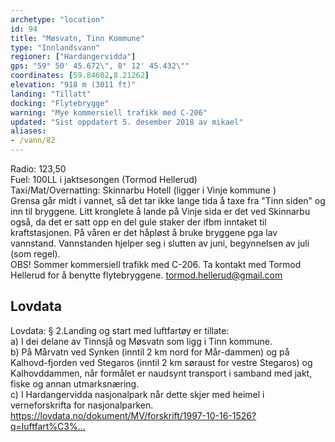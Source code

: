 ```yaml
---
archetype: "location"
id: 94
title: "Møsvatn, Tinn Kommune"
type: "Innlandsvann"
regioner: ["Hardangervidda"]
gps: "59° 50' 45.672\", 8° 12' 45.432\""
coordinates: [59.84602,8.21262]
elevation: "918 m (3011 ft)"
landing: "Tillatt"
docking: "Flytebrygge"
warning: "Mye kommersiell trafikk med C-206"
updated: "Sist oppdatert 5. desember 2018 av mikael"
aliases:
- /vann/82
---
```


Radio: 123,50\
Fuel:  100LL i jaktsesongen (Tormod Hellerud)\
Taxi/Mat/Overnatting: Skinnarbu Hotell (ligger i Vinje kommune )\
Grensa går midt i vannet, så det tar ikke lange tida å taxe fra "Tinn siden" og inn til bryggene. Litt kronglete å lande på Vinje sida er det ved Skinnarbu også, da det er satt opp en del gule staker der ifbm inntaket til kraftstasjonen. På våren er det håpløst å bruke bryggene pga lav vannstand. Vannstanden hjelper seg i slutten av juni, begynnelsen av juli (som regel).\
OBS! Sommer kommersiell trafikk med C-206. Ta kontakt med Tormod Hellerud for å benytte flytebryggene. tormod.hellerud@gmail.com

## Lovdata

Lovdata: § 2.Landing og start med luftfartøy er tillate:\
a) I dei delane av Tinnsjå og Møsvatn som ligg i Tinn kommune.\
b) På Mårvatn ved Synken (inntil 2 km nord for Mår-dammen) og på Kalhovd-fjorden ved Stegaros (inntil 2 km søraust for vestre Stegaros) og Kalhovddammen, når formålet er naudsynt transport i samband med jakt, fiske og annan utmarksnæring.\
c) I Hardangervidda nasjonalpark når dette skjer med heimel i verneforskrifta for nasjonalparken.\
https://lovdata.no/dokument/MV/forskrift/1997-10-16-1526?q=luftfart%C3%…
